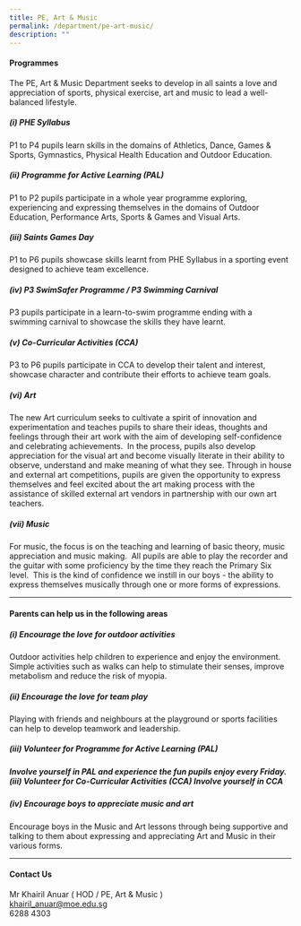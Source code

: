 ```yaml
---
title: PE, Art & Music
permalink: /department/pe-art-music/
description: ""
---
```

#### Programmes

The PE, Art & Music Department seeks to develop in all saints a love and appreciation of sports, physical exercise, art and music to lead a well-balanced lifestyle.

##### (i) PHE Syllabus

P1 to P4 pupils learn skills in the domains of Athletics, Dance, Games & Sports, Gymnastics, Physical Health Education and Outdoor Education.

##### (ii) Programme for Active Learning (PAL)

P1 to P2 pupils participate in a whole year programme exploring, experiencing and expressing themselves in the domains of Outdoor Education, Performance Arts, Sports & Games and Visual Arts.

##### (iii) Saints Games Day

P1 to P6 pupils showcase skills learnt from PHE Syllabus in a sporting event designed to achieve team excellence.

##### (iv) P3 SwimSafer Programme / P3 Swimming Carnival

P3 pupils participate in a learn-to-swim programme ending with a swimming carnival to showcase the skills they have learnt.

##### (v) Co-Curricular Activities (CCA)

P3 to P6 pupils participate in CCA to develop their talent and interest, showcase character and contribute their efforts to achieve team goals.

##### (vi) Art

The new Art curriculum seeks to cultivate a spirit of innovation and experimentation and teaches pupils to share their ideas, thoughts and feelings through their art work with the aim of developing self-confidence and celebrating achievements.  In the process, pupils also develop appreciation for the visual art and become visually literate in their ability to observe, understand and make meaning of what they see. Through in house and external art competitions, pupils are given the opportunity to express themselves and feel excited about the art making process with the assistance of skilled external art vendors in partnership with our own art teachers.

##### (vii) Music

For music, the focus is on the teaching and learning of basic theory, music appreciation and music making.  All pupils are able to play the recorder and the guitar with some proficiency by the time they reach the Primary Six level.  This is the kind of confidence we instill in our boys - the ability to express themselves musically through one or more forms of expressions.

* * *

#### Parents can help us in the following areas

##### (i) Encourage the love for outdoor activities

Outdoor activities help children to experience and enjoy the environment. Simple activities such as walks can help to stimulate their senses, improve metabolism and reduce the risk of myopia.

##### (ii) Encourage the love for team play

Playing with friends and neighbours at the playground or sports facilities can help to develop teamwork and leadership.

##### (iii) Volunteer for Programme for Active Learning (PAL)

##### Involve yourself in PAL and experience the fun pupils enjoy every Friday. (iii) Volunteer for Co-Curricular Activities (CCA) Involve yourself in CCA

##### (iv) Encourage boys to appreciate music and art

Encourage boys in the Music and Art lessons through being supportive and talking to them about expressing and appreciating Art and Music in their various forms.

* * *

#### Contact Us

Mr Khairil Anuar ( HOD / PE, Art & Music )
<br>khairil_anuar@moe.edu.sg
<br> 6288 4303